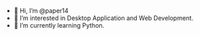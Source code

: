 - 👋 Hi, I’m @paper14
- 👀 I’m interested in Desktop Application and Web Development.
- 🌱 I’m currently learning Python.

<!---
paper14/paper14 is a ✨ special ✨ repository because its `README.md` (this file) appears on your GitHub profile.
You can click the Preview link to take a look at your changes.
--->
